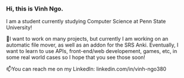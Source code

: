 ### Hi, this is Vinh Ngo.

I am a student currently studying Computer Science at Penn State University! 

🔭I want to work on many projects, but currently I am working on an automatic file mover, as well as an addon for the SRS Anki. 
Eventually, I want to learn to use APIs, front-end/web developement, games, etc, in some real world cases so I hope that you see those soon!

📫You can reach me on my LinkedIn:
linkedin.com/in/vinh-ngo380


<!--
**vinhngo380/vinhngo380** is a ✨ _special_ ✨ repository because its `README.md` (this file) appears on your GitHub profile.

Here are some ideas to get you started:

- 🔭 I’m currently working on ...
- 🌱 I’m currently learning ...
- 👯 I’m looking to collaborate on ...
- 🤔 I’m looking for help with ...
- 💬 Ask me about ...
- 📫 How to reach me: ...
- 😄 Pronouns: ...
- ⚡ Fun fact: ...
-->
